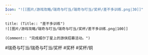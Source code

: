 ```yaml
---
Icon: "![[图片/游戏攻略/瑞奇与叮当/瑞奇与叮当/奖杯/差不多训练.png|30]]"
---
```

```ad-common-bronze-trophy
title: (Title:: "差不多训练")
![[图片/游戏攻略/瑞奇与叮当/瑞奇与叮当/奖杯/差不多训练.png|100]]

(Comment:: "完成威尔丁星上的游侠招募活动。")
```

#瑞奇与叮当/瑞奇与叮当/奖杯 #奖杯 #奖杯/铜
